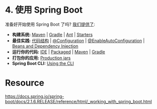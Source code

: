 
# 4. 使用 Spring Boot

准备好开始使用 Spring Boot 了吗?  [我们提供了](https://docs.spring.io/spring-boot/docs/2.1.6.RELEASE/reference/html/using-boot.html):



- **构建系统:** [Maven](https://docs.spring.io/spring-boot/docs/2.1.6.RELEASE/reference/html/using-boot-build-systems.html#using-boot-maven) | [Gradle](https://docs.spring.io/spring-boot/docs/2.1.6.RELEASE/reference/html/using-boot-build-systems.html#using-boot-gradle) | [Ant](https://docs.spring.io/spring-boot/docs/2.1.6.RELEASE/reference/html/using-boot-build-systems.html#using-boot-ant) | [Starters](https://docs.spring.io/spring-boot/docs/2.1.6.RELEASE/reference/html/using-boot-build-systems.html#using-boot-starter)
- **最佳实践:** [代码结构](https://docs.spring.io/spring-boot/docs/2.1.6.RELEASE/reference/html/using-boot-structuring-your-code.html) | [@Configuration](https://docs.spring.io/spring-boot/docs/2.1.6.RELEASE/reference/html/using-boot-configuration-classes.html) | [@EnableAutoConfiguration](https://docs.spring.io/spring-boot/docs/2.1.6.RELEASE/reference/html/using-boot-auto-configuration.html) | [Beans and Dependency Injection](https://docs.spring.io/spring-boot/docs/2.1.6.RELEASE/reference/html/using-boot-spring-beans-and-dependency-injection.html)
- **运行你的代码:** [IDE](https://docs.spring.io/spring-boot/docs/2.1.6.RELEASE/reference/html/using-boot-running-your-application.html#using-boot-running-from-an-ide) | [Packaged](https://docs.spring.io/spring-boot/docs/2.1.6.RELEASE/reference/html/using-boot-running-your-application.html#using-boot-running-as-a-packaged-application) | [Maven](https://docs.spring.io/spring-boot/docs/2.1.6.RELEASE/reference/html/using-boot-running-your-application.html#using-boot-running-with-the-maven-plugin) | [Gradle](https://docs.spring.io/spring-boot/docs/2.1.6.RELEASE/reference/html/using-boot-running-your-application.html#using-boot-running-with-the-gradle-plugin)
- **打包你的应用:** [Production jars](https://docs.spring.io/spring-boot/docs/2.1.6.RELEASE/reference/html/using-boot-packaging-for-production.html)
- **Spring Boot CLI:** [Using the CLI](https://docs.spring.io/spring-boot/docs/2.1.6.RELEASE/reference/html/cli.html)







# Resource

https://docs.spring.io/spring-boot/docs/2.1.6.RELEASE/reference/html/_working_with_spring_boot.html
